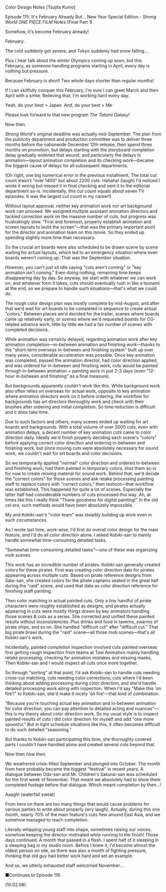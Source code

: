 Color Design Notes [Tsujita Kunio]

Episode 115: It's February Already But... New Year Special Edition - *Strong World ONE PIECE FILM* Notes (Final Part 1)

Somehow, it's become February already!

February.

The cold suddenly got severe, and Tokyo suddenly had snow falling...

Plus I hear talk about the winter Olympics coming up soon, but this February, as someone handling programs starting in April, every day is nothing but pressure.

Because February is short! Two whole days shorter than regular months!

If I can skillfully conquer this February, I'm sure I can greet March and then April with a smile. Believing that, I'm working hard every day.

Yeah, do your best > Japan. And, do your best > Me

Please look forward to that new program *The Tatami Galaxy*!

Now then.

*Strong World*'s original deadline was actually mid-September. The plan from the publicity department and production committee was to deliver three months before the nationwide December 12th release, then spend three months on promotion, but delays starting with the storyboard completion delay gradually widened that wound, and particularly the delays in animation—layout animation completion and its checking work—became the biggest cause of delays for all subsequent departments.

(Oh right, one big numerical error in the previous installment. The total cut count wasn't "over 1400" but about 2200 cuts. Hahaha! (laugh) I'd noticed I wrote it wrong but missed it in final checking and sent it to the editorial department as-is. Incidentally, this cut count equals about seven TV episodes. It was the largest cut count in my career!)

Without layout approval, neither key animation work nor art background work can proceed. We assigned multiple assistant animation directors and tackled correction work on the massive number of cuts, but progress was frustratingly slow. "First and foremost, properly establish animation and screen layouts to build the screen"—that was the primary important point for the director and animation team on this movie. So they ended up spending slightly more time than necessary.

So the crucial art boards were also scheduled to be drawn scene by scene waiting for actual layouts, which led to an emergency situation where even boards weren't coming up. That was the September situation.

However, you can't just sit idle saying "cuts aren't coming" or "key animation isn't coming." Even doing nothing, remaining time keeps disappearing day by day. So anyway, we start with whatever we can work on, and whatever form it takes, cuts should eventually rush in like a tsunami at the end, so we prepare to handle such situations—that's what we could do.

The rough color design plan was mostly complete by mid-August, and after that we'd wait for art boards to be completed in sequence to create actual "colors." Between places we'd decided for the trailer, scenes where boards came up relatively early, or scenes where we'd requested boards for CG-related advance work, little by little we had a fair number of scenes with completed decisions.

While animation was certainly delayed, regarding animation work after key animation completion—in-between animation and finishing work—thanks to the "short-term overseas in-between and finishing system" built up over many years, considerable acceleration was possible. Once key animation was completed, passed the animation director, had color direction applied, and was ordered for in-between and finishing work, cuts would be painted through in-between animation + painting work in just 2-3 days (even "12-hour in-between and finishing" as a final measure).

But backgrounds apparently couldn't work like this. While background work also often relies on overseas for actual work, opposite to key animation where animation directors work on it before ordering, the workflow for backgrounds has art directors thoroughly work and check with their brushes after ordering and initial completion. So time reduction is difficult and it does take time.

Due to such factors and others, many scenes ended up waiting for art boards and backgrounds. With a total volume of over 2000 cuts, even with animation delays, a decent number of key animation cuts came to color direction daily. Ideally we'd finish properly deciding each scene's "colors" before applying correct color direction and ordering in-between and finishing work, but since moving cuts were absolutely necessary for sound work, we couldn't wait for art boards and color decisions.

So we temporarily applied "normal" color direction and ordered in-between and finishing work, had them painted in temporary colors, shot them as-is for now to create moving material for sound work. Behind that, we'd decide the "correct colors" for those scenes and ask retake processing painting staff to replace colors with "correct colors," then reshoot—that workflow was established. This happened for quite a lot of scenes. Especially the latter half had considerable numbers of cuts processed this way. Ah, at times like this I really think "Thank goodness for digital painting!" In the old cel era, such methods would have been absolutely impossible.

My and Kobiki-san's "color team" was steadily building up work even in such circumstances.

As I wrote last time, work-wise, I'd first do overall color design for the main feature, and I'd do all color direction alone. I asked Kobiki-san to mainly handle somewhat time-consuming detailed tasks.

"Somewhat time-consuming detailed tasks"—one of these was organizing mob scenes.

This work has an incredible number of pirates. Kobiki-san generally created colors for these pirates. First was creating color direction data for pirates appearing across multiple cuts. Based on pirate reference designs from Sato-san, she created colors for the pirate captains seated in the great hall during the "raid" scene, and used that data as color direction reference for finishing staff painting.

Then color matching in actual painted cuts. Only a tiny handful of pirate characters were roughly established as designs, and pirates actually appearing in cuts were mostly things drawn by key animators handling those scenes & cuts as a series. She corrected and unified these painted results without inconsistencies. Plus drinks and food in taverns, swarms of pirate ships, and so on. She handled "difficult cut" after "difficult cut." That big pirate brawl during the "raid" scene—all those mob scenes—that's all Kobiki-san's work.

Incidentally, painted completion inspection involved cuts painted overseas first getting rough inspection from teams at Toei Animation mainly handling retake processing, checking for animation mistakes and missing masks. Then Kobiki-san and I would inspect all cuts once more together.

So through "sorting" at that point, I'd ask Kobiki-san to handle cuts needing cross-cut matching, cuts needing color corrections, cuts where I'd been thinking about adding processing during color direction, and she'd handle detailed processing work along with inspection. When I'd say "Make this 'on fire'!" to Kobiki-san, she'd make it nicely 'on fire'—that kind of combination.

"Because you're touching actual key animation and in-between animation for color direction, you can pay attention to detailed acting and nuances"—this is my theory about color direction work. So my usual style is to inspect painted results of cuts I did color direction for myself and add "one more spoonful." But in tight schedule situations like this, it often becomes difficult to do such detailed "seasoning."

But thanks to Kobiki-san participating this time, she thoroughly covered parts I couldn't have handled alone and created several cuts beyond that.

Now then now then.

We weathered crisis-filled September and plunged into October. The month from here probably became the biggest "festival" in recent years. A dialogue between Oda-san and Mr. Children's Sakurai-san was scheduled for the first week of November. That meant we absolutely had to show them completed footage before that dialogue. Which meant completion by then...!

Aaagh! (waterfall sweat)

From here on there are too many things that would cause problems for various parties to write about properly (wry laugh). Actually, during this one month, nearly 70% of the main feature's cuts flew around East Asia, and we somehow managed to reach completion.

Literally whipping young staff into shape, sometimes raising our voices, somehow keeping the director motivated while running to the finish! Those days continued. A month that passed in a flash. I spent half of it sleeping in a sleeping bag in my studio room. Before I knew it, I'd become almost the oldest person on site, so there was also a month of fighting pressure, thinking that old guy had better work hard and set an example.

And so, we utterly exhausted staff welcomed November...

■Continues to Episode 116

(10.02.08)
